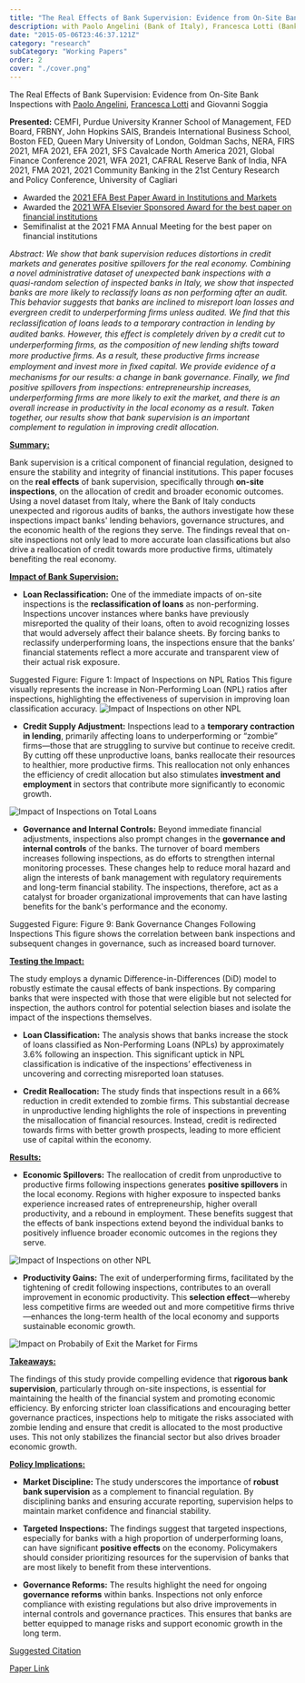 ```yaml
---
title: "The Real Effects of Bank Supervision: Evidence from On-Site Bank Inspections"
description: with Paolo Angelini (Bank of Italy), Francesca Lotti (Bank of Italy), and Giovanni Soggia (Bank of Italy)
date: "2015-05-06T23:46:37.121Z"
category: "research"
subCategory: "Working Papers"
order: 2
cover: "./cover.png"
---
```


The Real Effects of Bank Supervision: Evidence from On-Site Bank Inspections with [Paolo Angelini](https://www.bancaditalia.it/chi-siamo/organizzazione/ac/vigilanza-bancaria-finanziaria/angelini/index.html?com.dotmarketing.htmlpage.language=1), [Francesca Lotti](https://sites.google.com/site/francescalotti/francescalotti-homepage?authuser=0) and Giovanni Soggia

**Presented:** CEMFI, Purdue University Kranner School of Management, FED Board, FRBNY, John Hopkins SAIS, Brandeis International Business School, Boston FED, Queen Mary University of London, Goldman Sachs, NERA, FIRS 2021, MFA 2021, EFA 2021, SFS Cavalcade North America 2021, Global Finance Conference 2021, WFA 2021, CAFRAL Reserve Bank of India, NFA 2021, FMA 2021, 2021 Community Banking in the 21st Century Research and Policy Conference, University of Cagliari

- Awarded the [2021 EFA Best Paper Award in Institutions and Markets](https://easternfinance.org/best-paper-awards-of-2021/)
- Awarded the [2021 WFA Elsevier Sponsored Award for the best paper on financial institutions](https://westernfinance.org/wp-content/uploads/2021.links_.pdf)
- Semifinalist at the 2021 FMA Annual Meeting for the best paper on financial institutions

_Abstract: We show that bank supervision reduces distortions in credit markets and generates positive spillovers for the real economy. Combining a novel administrative dataset of unexpected bank inspections with a quasi-random selection of inspected banks in Italy, we show that inspected banks are more likely to reclassify loans as non performing after an audit. This behavior suggests that banks are inclined to misreport loan losses and evergreen credit to underperforming ﬁrms unless audited. We ﬁnd that this reclassiﬁcation of loans leads to a temporary contraction in lending by audited banks. However, this eﬀect is completely driven by a credit cut to underperforming ﬁrms, as the composition of new lending shifts toward more productive ﬁrms. As a result, these productive ﬁrms increase employment and invest more in ﬁxed capital. We provide evidence of a mechanisms for our results: a change in bank governance. Finally, we ﬁnd positive spillovers from inspections: entrepreneurship increases, underperforming ﬁrms are more likely to exit the market, and there is an overall increase in productivity in the local economy as a result. Taken together, our results show that bank supervision is an important complement to regulation in improving credit allocation._


**<u>Summary:</u>**

Bank supervision is a critical component of financial regulation, designed to ensure the stability and integrity of financial institutions. This paper focuses on the **real effects** of bank supervision, specifically through **on-site inspections**, on the allocation of credit and broader economic outcomes. Using a novel dataset from Italy, where the Bank of Italy conducts unexpected and rigorous audits of banks, the authors investigate how these inspections impact banks' lending behaviors, governance structures, and the economic health of the regions they serve. The findings reveal that on-site inspections not only lead to more accurate loan classifications but also drive a reallocation of credit towards more productive firms, ultimately benefiting the real economy.

**<u>Impact of Bank Supervision:</u>**

- **Loan Reclassification:** One of the immediate impacts of on-site inspections is the **reclassification of loans** as non-performing. Inspections uncover instances where banks have previously misreported the quality of their loans, often to avoid recognizing losses that would adversely affect their balance sheets. By forcing banks to reclassify underperforming loans, the inspections ensure that the banks’ financial statements reflect a more accurate and transparent view of their actual risk exposure.

Suggested Figure: Figure 1: Impact of Inspections on NPL Ratios
This figure visually represents the increase in Non-Performing Loan (NPL) ratios after inspections, highlighting the effectiveness of supervision in improving loan classification accuracy.
![Impact of Inspections on other NPL](./real_effect_inspection_otherNPL.png)

- **Credit Supply Adjustment:** Inspections lead to a **temporary contraction in lending**, primarily affecting loans to underperforming or “zombie” firms—those that are struggling to survive but continue to receive credit. By cutting off these unproductive loans, banks reallocate their resources to healthier, more productive firms. This reallocation not only enhances the efficiency of credit allocation but also stimulates **investment and employment** in sectors that contribute more significantly to economic growth.

![Impact of Inspections on Total Loans](./real_effect_inspection_totloans.png)

- **Governance and Internal Controls:** Beyond immediate financial adjustments, inspections also prompt changes in the **governance and internal controls** of the banks. The turnover of board members increases following inspections, as do efforts to strengthen internal monitoring processes. These changes help to reduce moral hazard and align the interests of bank management with regulatory requirements and long-term financial stability. The inspections, therefore, act as a catalyst for broader organizational improvements that can have lasting benefits for the bank's performance and the economy.

Suggested Figure: Figure 9: Bank Governance Changes Following Inspections
This figure shows the correlation between bank inspections and subsequent changes in governance, such as increased board turnover.

**<u>Testing the Impact:</u>**

The study employs a dynamic Difference-in-Differences (DiD) model to robustly estimate the causal effects of bank inspections. By comparing banks that were inspected with those that were eligible but not selected for inspection, the authors control for potential selection biases and isolate the impact of the inspections themselves.

- **Loan Classification:** The analysis shows that banks increase the stock of loans classified as Non-Performing Loans (NPLs) by approximately 3.6% following an inspection. This significant uptick in NPL classification is indicative of the inspections’ effectiveness in uncovering and correcting misreported loan statuses.



- **Credit Reallocation:** The study finds that inspections result in a 66% reduction in credit extended to zombie firms. This substantial decrease in unproductive lending highlights the role of inspections in preventing the misallocation of financial resources. Instead, credit is redirected towards firms with better growth prospects, leading to more efficient use of capital within the economy.



**<u>Results:</u>**

- **Economic Spillovers:** The reallocation of credit from unproductive to productive firms following inspections generates **positive spillovers** in the local economy. Regions with higher exposure to inspected banks experience increased rates of entrepreneurship, higher overall productivity, and a rebound in employment. These benefits suggest that the effects of bank inspections extend beyond the individual banks to positively influence broader economic outcomes in the regions they serve.

![Impact of Inspections on other NPL](./real_effect_inspection_entrepreneurship.png)

- **Productivity Gains:** The exit of underperforming firms, facilitated by the tightening of credit following inspections, contributes to an overall improvement in economic productivity. This **selection effect**—whereby less competitive firms are weeded out and more competitive firms thrive—enhances the long-term health of the local economy and supports sustainable economic growth.

![Impact on Probabily of Exit the Market for Firms](./real_effect_inspection_exit.png)

**<u>Takeaways:</u>**

The findings of this study provide compelling evidence that **rigorous bank supervision**, particularly through on-site inspections, is essential for maintaining the health of the financial system and promoting economic efficiency. By enforcing stricter loan classifications and encouraging better governance practices, inspections help to mitigate the risks associated with zombie lending and ensure that credit is allocated to the most productive uses. This not only stabilizes the financial sector but also drives broader economic growth.

**<u>Policy Implications:</u>**

- **Market Discipline:** The study underscores the importance of **robust bank supervision** as a complement to financial regulation. By disciplining banks and ensuring accurate reporting, supervision helps to maintain market confidence and financial stability.

- **Targeted Inspections:** The findings suggest that targeted inspections, especially for banks with a high proportion of underperforming loans, can have significant **positive effects** on the economy. Policymakers should consider prioritizing resources for the supervision of banks that are most likely to benefit from these interventions.

- **Governance Reforms:** The results highlight the need for ongoing **governance reforms** within banks. Inspections not only enforce compliance with existing regulations but also drive improvements in internal controls and governance practices. This ensures that banks are better equipped to manage risks and support economic growth in the long term.



[Suggested Citation](/posts/research/the-real-effects-of-bank-supervision-evidence-from-on-site-bank-inspections/suggested_citation_bibtex.pdf)

[Paper Link](/posts/research/the-real-effects-of-bank-supervision-evidence-from-on-site-bank-inspections/real_effect_banking_inspection_august2021.pdf)
